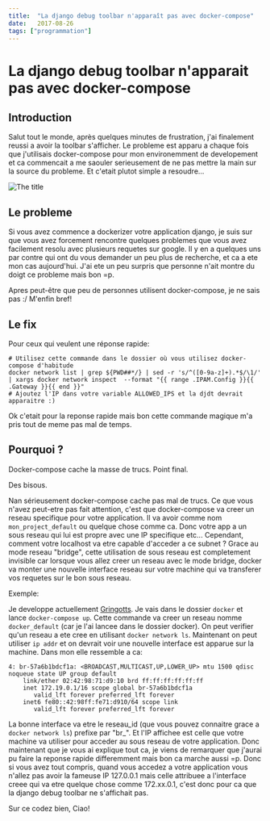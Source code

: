 ```yaml
---
title:  "La django debug toolbar n'apparaît pas avec docker-compose"
date:   2017-08-26
tags: ["programmation"]
---
```


# La django debug toolbar n'apparait pas avec docker-compose

## Introduction

Salut tout le monde, après quelques minutes de frustration, j'ai finalement reussi a avoir la toolbar s'afficher. Le probleme est apparu a chaque fois que j'utilisais docker-compose pour mon environemment de developement et ca commencait a me saouler serieusement de ne pas mettre la main sur la source du probleme. Et c'etait plutot simple a resoudre...

![The title](https://theadultswimsquad.files.wordpress.com/2017/02/ep-379-3.jpg?w=679&h=381)


## Le probleme

Si vous avez commence a dockerizer votre application django, je suis sur que vous avez forcement rencontre quelques problemes que vous avez facilement resolu avec plusieurs requetes sur google. Il y en a quelques uns par contre qui ont du vous demander un peu plus de recherche, et ca a ete mon cas aujourd'hui. J'ai ete un peu surpris que personne n'ait montre du doigt ce probleme mais bon =p.

Apres peut-être  que peu de personnes utilisent docker-compose, je ne sais pas :/ M'enfin bref!

## Le fix

Pour ceux qui veulent une réponse rapide:

```
# Utilisez cette commande dans le dossier où vous utilisez docker-compose d'habitude
docker network list | grep ${PWD##*/} | sed -r 's/^([0-9a-z]+).*$/\1/' | xargs docker network inspect  --format "{{ range .IPAM.Config }}{{ .Gateway }}{{ end }}"
# Ajoutez l'IP dans votre variable ALLOWED_IPS et la djdt devrait apparaitre :)
```

Ok c'etait pour la reponse rapide mais bon cette commande magique m'a pris tout de meme pas mal de temps.

## Pourquoi ?

Docker-compose cache la masse de trucs. Point final.

Des bisous.

Nan sérieusement docker-compose cache pas mal de trucs. Ce que vous n'avez peut-etre pas fait attention, c'est que docker-compose va creer un reseau specifique pour votre application. Il va avoir comme nom `mon_project_default` ou quelque chose comme ca. Donc votre app a un sous reseau qui lui est propre avec une IP specifique etc... Cependant, comment votre localhost va etre capable d'acceder a ce subnet ? Grace au mode reseau "bridge", cette utilisation de sous reseau est completement invisible car lorsque vous allez creer un reseau avec le mode bridge, docker va monter une nouvelle interface reseau sur votre machine qui va transferer vos requetes sur le bon sous reseau.

Exemple:

Je developpe actuellement [Gringotts](https://github.com/juanwolf/gringotts). Je vais dans le dossier `docker` et lance `docker-compose up`. Cette commande va creer un reseau nomme `docker_default` (car je l'ai lancee dans le dossier docker). On peut verifier qu'un reseau a ete cree en utilisant `docker network ls`. Maintenant on peut utiliser `ip addr` et on devrait voir une nouvelle interface est apparue sur la machine. Dans mon elle ressemble a ca:

```
4: br-57a6b1bdcf1a: <BROADCAST,MULTICAST,UP,LOWER_UP> mtu 1500 qdisc noqueue state UP group default
    link/ether 02:42:98:71:d9:10 brd ff:ff:ff:ff:ff:ff
    inet 172.19.0.1/16 scope global br-57a6b1bdcf1a
       valid_lft forever preferred_lft forever
    inet6 fe80::42:98ff:fe71:d910/64 scope link
       valid_lft forever preferred_lft forever
```

La bonne interface va etre le reseau_id (que vous pouvez connaitre grace a `docker network ls`) prefixe par "br_". Et l'IP affichee est celle que votre machine va utiliser pour acceder au sous reseau de votre application.
Donc maintenant que je vous ai explique tout ca, je viens de remarquer que j'aurai pu faire la reponse rapide differemment mais bon ca marche aussi =p. Donc si vous avez tout compris, quand vous accedez a votre application vous n'allez pas avoir la fameuse IP 127.0.0.1 mais celle attribuee a l'interface creee qui va etre quelque chose comme 172.xx.0.1, c'est donc pour ca que la django debug toolbar ne s'affichait pas.


Sur ce codez bien, Ciao!

